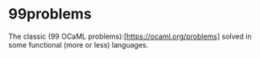 # 99problems

The classic (99 OCaML problems):[https://ocaml.org/problems] solved in some functional (more or less) languages.
